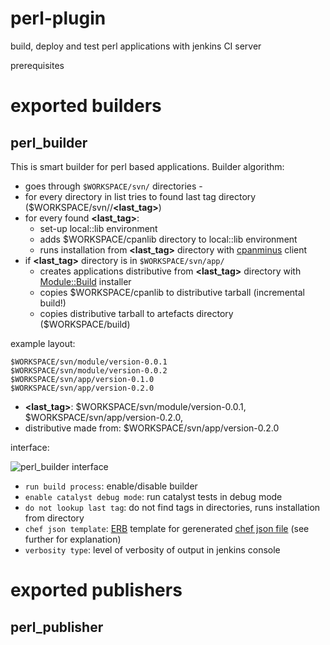 perl-plugin
===========

build, deploy and test perl applications with jenkins CI server 

prerequisites

exported builders
===

## perl_builder

This is smart builder for perl based applications. Builder algorithm:

- goes through `$WORKSPACE/svn/` directories - **<applications>**
- for every **<application>** directory in **<applications>** list tries to found last tag directory ($WORKSPACE/svn/**<application>**/**<last_tag>**)
- for every found **<last_tag>**:
    - set-up local::lib environment 
    - adds $WORKSPACE/cpanlib directory to local::lib environment
    - runs installation from **<last_tag>** directory with [cpanminus](http://search.cpan.org/perldoc?cpanm) client
- if **<last_tag>** directory is in `$WORKSPACE/svn/app/`
    - creates applications distributive from **<last_tag>** directory with [Module::Build](http://search.cpan.org/perldoc?Module%3A%3ABuild) installer 
    - copies $WORKSPACE/cpanlib to distributive tarball (incremental build!)
    - copies distributive tarball to artefacts directory ($WORKSPACE/build)


example layout:

    $WORKSPACE/svn/module/version-0.0.1
    $WORKSPACE/svn/module/version-0.0.2
    $WORKSPACE/svn/app/version-0.1.0
    $WORKSPACE/svn/app/version-0.2.0

- **<last_tag>**: $WORKSPACE/svn/module/version-0.0.1, $WORKSPACE/svn/app/version-0.2.0, 
- distributive made from: $WORKSPACE/svn/app/version-0.2.0

interface:

![perl_builder interface](https://raw.github.com/melezhik/perl-plugin/master/images/perl-builder-interface.png "perl_builder interface")

- `run build process`: enable/disable builder
- `enable catalyst debug mode`: run catalyst tests in debug mode
- `do not lookup last tag`: do not find tags in **<applications>** directories, runs installation from **<application>** directory
- `chef json template`: [ERB](http://www.stuartellis.eu/articles/erb/) template for gerenerated [chef json file](http://wiki.opscode.com/display/chef/Setting+the+run_list+in+JSON+during+run+time) (see further for explanation)
- `verbosity type`: level of verbosity of output in jenkins console


exported publishers
===

## perl_publisher

